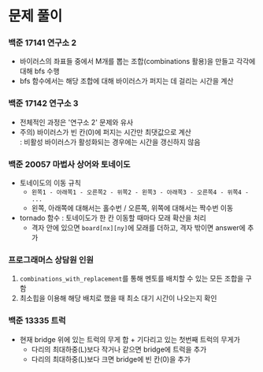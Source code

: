 # 문제 풀이

### 백준 17141 연구소 2

- 바이러스의 좌표들 중에서 M개를 뽑는 조합(combinations 활용)을 만들고 각각에 대해 bfs 수행
- bfs 함수에서는 해당 조합에 대해 바이러스가 퍼지는 데 걸리는 시간을 계산

### 백준 17142 연구소 3

- 전체적인 과정은 '연구소 2' 문제와 유사
- 주의) 바이러스가 빈 칸(0)에 퍼지는 시간만 최댓값으로 계산 <br>
  : 비활성 바이러스가 활성화되는 경우에는 시간을 갱신하지 않음

### 백준 20057 마법사 상어와 토네이도

- 토네이도의 이동 규칙
  -  `왼쪽1 - 아래쪽1 - 오른쪽2 - 위쪽2 - 왼쪽3 - 아래쪽3 - 오른쪽4 - 위쪽4 - ...` <br>
  - 왼쪽, 아래쪽에 대해서는 홀수번 / 오른쪽, 위쪽에 대해서는 짝수번 이동
- tornado 함수 : 토네이도가 한 칸 이동할 때마다 모래 확산을 처리
  - 격자 안에 있으면 `board[nx][ny]`에 모래를 더하고, 격자 밖이면 answer에 추가

### 프로그래머스 상담원 인원

1. `combinations_with_replacement`를 통해 멘토를 배치할 수 있는 모든 조합을 구함
2. 최소힙을 이용해 해당 배치로 했을 때 최소 대기 시간이 나오는지 확인

### 백준 13335 트럭

- 현재 bridge 위에 있는 트럭의 무게 합 + 기다리고 있는 첫번째 트럭의 무게가
  - 다리의 최대하중(L)보다 작거나 같으면 bridge에 트럭을 추가
  - 다리의 최대하중(L)보다 크면 bridge에 빈 칸(0)을 추가